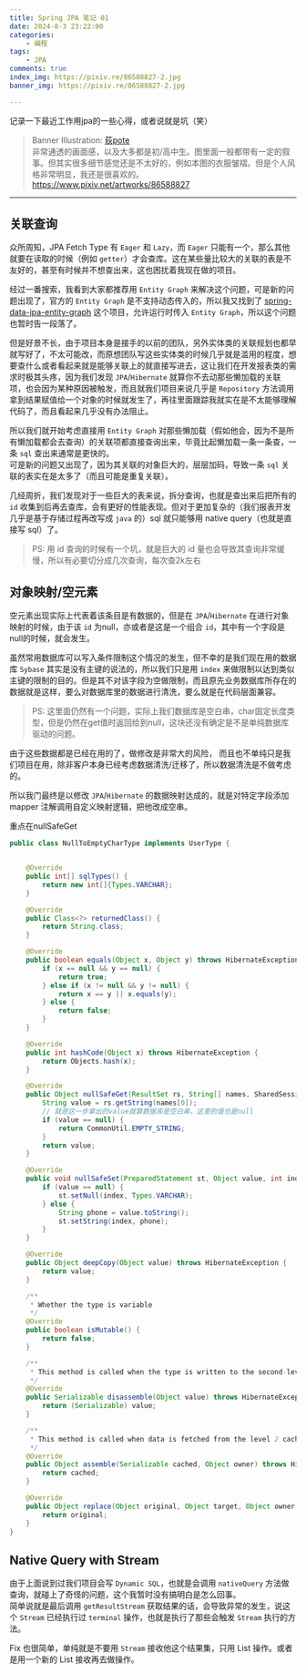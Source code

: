 ```yaml
---
title: Spring JPA 笔记 01
date: 2024-8-3 23:22:00
categories:
    - 编程
tags:
    - JPA
comments: true
index_img: https://pixiv.re/86588827-2.jpg
banner_img: https://pixiv.re/86588827-2.jpg

---
```

记录一下最近工作用jpa的一些心得，或者说就是坑（笑）
<!--more-->
> Banner Illustration: [荻pote](https://www.pixiv.net/users/2131660)  
> 非常通透的画面感，以及大多都是初/高中生。图里面一般都带有一定的叙事。但其实很多细节感觉还是不太好的，例如本图的衣服皱褶。但是个人风格非常明显，我还是很喜欢的。  
> https://www.pixiv.net/artworks/86588827
---
## 关联查询
众所周知，JPA Fetch Type 有 `Eager` 和 `Lazy`，而 `Eager` 只能有一个，那么其他就要在读取的时候（例如 `getter`）才会查库。这在某些量比较大的关联的表是不友好的，甚至有时候并不想查出来，这也困扰着我现在做的项目。

经过一番搜索，我看到大家都推荐用 `Entity Graph` 来解决这个问题，可是新的问题出现了，官方的 `Entity Graph` 是不支持动态传入的，所以我又找到了 [spring-data-jpa-entity-graph](https://github.com/Cosium/spring-data-jpa-entity-graph) 这个项目，允许运行时传入 `Entity Graph`，所以这个问题也暂时告一段落了。

但是好景不长，由于项目本身是接手的以前的团队，另外实体类的关联规划也都早就写好了，不太可能改，而原想团队写这些实体类的时候几乎就是滥用的程度，想要查什么或者看起来就是能够关联上的就直接写进去，这让我们在开发报表类的需求时极其头疼，因为我们发现 `JPA`/`Hibernate` 就算你不去动那些懒加载的关联项，也会因为某种原因被触发，而且就我们项目来说几乎是 `Repository` 方法调用拿到结果赋值给一个对象的时候就发生了，再往里面跟踪我就实在是不太能够理解代码了，而且看起来几乎没有办法阻止。

所以我们就开始考虑直接用 `Entity Graph` 对那些懒加载（假如他会，因为不是所有懒加载都会去查询）的关联项都直接查询出来，毕竟比起懒加载一条一条查，一条 `sql` 查出来通常是更快的。  
可是新的问题又出现了，因为其关联的对象巨大的，层层加码，导致一条 `sql` 关联的表实在是太多了（而且可能是重复关联）。  

几经周折，我们发现对于一些巨大的表来说，拆分查询，也就是查出来后把所有的 `id` 收集到后再去查库，会有更好的性能表现。但对于更加复杂的（我们报表开发几乎是基于存储过程再改写成 `java` 的）sql 就只能够用 native query（也就是直接写 sql）了。
> PS: 用 id 查询的时候有一个坑，就是巨大的 id 量也会导致其查询非常缓慢，所以有必要切分成几次查询，每次查2k左右

## 对象映射/空元素
空元素出现实际上代表着该条目是有数据的，但是在 `JPA`/`Hibernate` 在进行对象映射的时候，由于该 `id` 为null，亦或者是这是一个组合 `id`，其中有一个字段是null的时候，就会发生。

虽然常用数据库可以写入条件限制这个情况的发生，但不幸的是我们现在用的数据库 `Sybase` 其实是没有主键的说法的，所以我们只是用 `index` 来做限制以达到类似主键的限制的目的。但是其不对该字段为空做限制，而且原先业务数据库所存在的数据就是这样，要么对数据库里的数据进行清洗，要么就是在代码层面兼容。
> PS: 这里面仍然有一个问题，实际上我们数据库是空白串，char固定长度类型，但是仍然在get值时返回给到null，这块还没有确定是不是单纯数据库驱动的问题。

由于这些数据都是已经在用的了，做修改是非常大的风险， 而且也不单纯只是我们项目在用，除非客户本身已经考虑数据清洗/迁移了，所以数据清洗是不做考虑的。

所以我门最终是以修改 `JPA`/`Hibernate` 的数据映射达成的，就是对特定字段添加 mapper 注解调用自定义映射逻辑，把他改成空串。

重点在nullSafeGet
```java
public class NullToEmptyCharType implements UserType {


    @Override
    public int[] sqlTypes() {
        return new int[]{Types.VARCHAR};
    }

    @Override
    public Class<?> returnedClass() {
        return String.class;
    }

    @Override
    public boolean equals(Object x, Object y) throws HibernateException {
        if (x == null && y == null) {
            return true;
        } else if (x != null && y != null) {
            return x == y || x.equals(y);
        } else {
            return false;
        }
    }

    @Override
    public int hashCode(Object x) throws HibernateException {
        return Objects.hash(x);
    }

    @Override
    public Object nullSafeGet(ResultSet rs, String[] names, SharedSessionContractImplementor session, Object owner) throws HibernateException, SQLException {
        String value = rs.getString(names[0]);
        // 就是这一步拿出的value就算数据库是空白串，这里的值也是null
        if (value == null) {
            return CommonUtil.EMPTY_STRING;
        }
        return value;
    }

    @Override
    public void nullSafeSet(PreparedStatement st, Object value, int index, SharedSessionContractImplementor session) throws HibernateException, SQLException {
        if (value == null) {
            st.setNull(index, Types.VARCHAR);
        } else {
            String phone = value.toString();
            st.setString(index, phone);
        }
    }

    @Override
    public Object deepCopy(Object value) throws HibernateException {
        return value;
    }

    /**
     * Whether the type is variable
     */
    @Override
    public boolean isMutable() {
        return false;
    }

    /**
     * This method is called when the type is written to the second-level cache
     */
    @Override
    public Serializable disassemble(Object value) throws HibernateException {
        return (Serializable) value;
    }

    /**
     * This method is called when data is fetched from the level 2 cache
     */
    @Override
    public Object assemble(Serializable cached, Object owner) throws HibernateException {
        return cached;
    }

    @Override
    public Object replace(Object original, Object target, Object owner) throws HibernateException {
        return original;
    }
}
```

## Native Query with Stream
由于上面说到过我们项目会写 `Dynamic SQL`，也就是会调用 `nativeQuery` 方法做查询，就碰上了奇怪的问题，这个我暂时没有搞明白是怎么回事。  
简单说就是最后调用 `getResultStream` 获取结果的话，会导致异常的发生，说这个 `Stream` 已经执行过 `terminal` 操作，也就是执行了那些会触发 `Stream` 执行的方法。

Fix 也很简单，单纯就是不要用 `Stream` 接收他这个结果集，只用 List 操作。或者是用一个新的 List 接收再去做操作。



